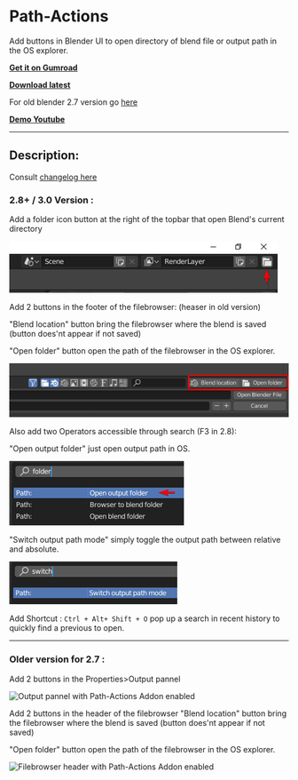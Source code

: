 # Path-Actions

Add buttons in Blender UI to open directory of blend file or output path in the OS explorer.

**[Get it on Gumroad ](https://pullusb.gumroad.com/l/path_actions)**

**[Download latest](https://github.com/Pullusb/SB_path_actions/archive/refs/heads/master.zip)**

For old blender 2.7 version go [here](https://github.com/Pullusb/SB_blender_addons_old_2_7)

**[Demo Youtube](https://youtu.be/DBHRc0oE7rI)**  
  
--------

## Description:

Consult [changelog here](CHANGELOG.md)
### 2.8+ / 3.0 Version :


Add a folder icon button at the right of the topbar that open Blend's current directory

![OpenBlendFolder](https://github.com/Pullusb/images_repo/blob/master/Bl_PathAction_OpenBlendFolder28.png)
  
Add 2 buttons in the footer of the filebrowser: (heaser in old version)
  
"Blend location" button bring the filebrowser where the blend is saved (button does'nt appear if not saved)
  
"Open folder" button open the path of the filebrowser in the OS explorer.

![Browser](https://github.com/Pullusb/images_repo/blob/master/Bl_PathAction_Browser28.png)
  

Also add two Operators accessible through search (F3 in 2.8):

"Open output folder" just open output path in OS.

![openOutput](https://github.com/Pullusb/images_repo/blob/master/Bl_PathAction_openOutput28.png)
  
"Switch output path mode" simply toggle the output path between relative and absolute.

![switchPath](https://github.com/Pullusb/images_repo/blob/master/Bl_PathAction_switchPath28.png)


Add Shortcut : `Ctrl + Alt+ Shift + O` pop up a search in recent history to quickly find a previous to open.

--------

### Older version for 2.7 :
Add 2 buttons in the Properties>Output pannel

![Output pannel with Path-Actions Addon enabled](http://www.samuelbernou.fr/imgs/git/Addon_PathAction_screen_output-tab.PNG)

Add 2 buttons in the header of the filebrowser
"Blend location" button bring the filebrowser where the blend is saved (button does'nt appear if not saved)

"Open folder" button open the path of the filebrowser in the OS explorer.

![Filebrowser header with Path-Actions Addon enabled](http://www.samuelbernou.fr/imgs/git/Addon_PathAction_screen_filebrower-tab.png)
